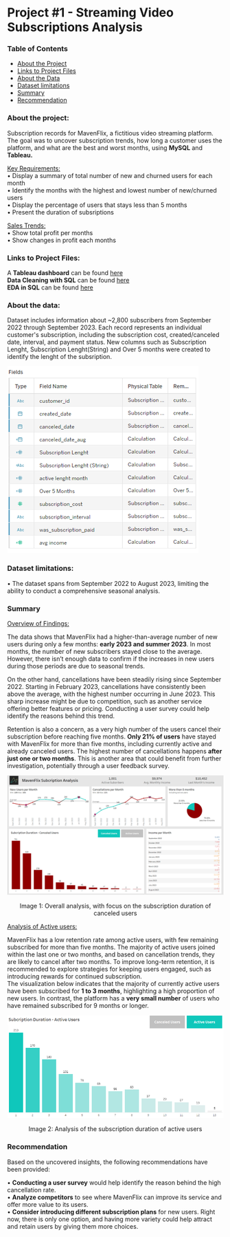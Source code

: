 # **Project #1 - Streaming Video Subscriptions Analysis**

### Table of Contents
- [About the Project](#about-the-project)
- [Links to Project Files](#links-to-project-files)
- [About the Data](#about-the-data)
- [Dataset limitations](#dataset-limitations)
- [Summary](#summary)
- [Recommendation](#recommendation)

### **About the project:** 

Subscription records for MavenFlix, a fictitious video streaming platform. The goal was to uncover subscription trends, how long a customer uses the platform, and what are the best and worst months, using **MySQL** and **Tableau.** 


<ins>Key Requirements:</ins><br/>
• Display a summary of total number of new and churned users for each month<br/>
• Identify the months with the highest and lowest number of new/churned users<br/>
• Display the percentage of users that stays less than 5 months<br/>
• Present the duration of subsriptions<br/>

<ins>Sales Trends:</ins><br/>
• Show total profit per months<br/>
• Show changes in profit each months<br/>

### **Links to Project Files:**

A **Tableau dashboard** can be found [here](https://public.tableau.com/app/profile/boglarka.toth3838/viz/mavenflix_modified/Analysis-Canceled?publish=yes)<br/>
**Data Cleaning with SQL** can be found [here](MavenFlix_Analysis/mavenflix_data_cleaning_sql)<br/>
**EDA in SQL** can be found [here]([MavenFlix_Analysis/mavenflix_data_cleaning_sql](https://github.com/bogitoth5/PortfolioProjects/blob/main/MavenFlix_Analysis/mavenflix_data_cleaning_sql))

### **About the data:** 

Dataset includes information about ~2,800 subscribers from September 2022 through September 2023. Each record represents an individual customer's subscription, including the subscription cost, created/canceled date, interval, and payment status. New columns such as Subscription Lenght, Subscription Lenght(String) and Over 5 months were created to identify the lenght of the subsription. 

![data types](images/tableau_data_mavenflix.PNG)

### Dataset limitations:

• The dataset spans from September 2022 to August 2023, limiting the ability to conduct a comprehensive seasonal analysis.

### **Summary**

<ins>Overview of Findings:</ins>

The data shows that MavenFlix had a higher-than-average number of new users during only a few months: **early 2023 and summer 2023**. In most months, the number of new subscribers stayed close to the average. However, there isn’t enough data to confirm if the increases in new users during those periods are due to seasonal trends.

On the other hand, cancellations have been steadily rising since September 2022. Starting in February 2023, cancellations have consistently been above the average, with the highest number occurring in June 2023. This sharp increase might be due to competition, such as another service offering better features or pricing. Conducting a user survey could help identify the reasons behind this trend.

Retention is also a concern, as a very high number of the users cancel their subscription before reaching five months. **Only 21% of users** have stayed with MavenFlix for more than five months, including currently active and already canceled users. The highest number of cancellations happens **after just one or two months**. This is another area that could benefit from further investigation, potentially through a user feedback survey.

![dashboard](images/mavenflix_dashboard_canceled1.PNG)
<p align="center">
Image 1: Overall analysis, with focus on the subscription duration of canceled users
</p>

<ins>Analysis of Active users:</ins>

MavenFlix has a low retention rate among active users, with few remaining subscribed for more than five months. The majority of active users joined within the last one or two months, and based on cancellation trends, they are likely to cancel after two months. To improve long-term retention, it is recommended to explore strategies for keeping users engaged, such as introducing rewards for continued subscription.<br/>
The visualization below indicates that the majority of currently active users have been subscribed for **1 to 3 months**, highlighting a high proportion of new users. In contrast, the platform has a **very small number** of users who have remained subscribed for 9 months or longer.

![active](images/mavenflix_dashboard_active.PNG)
<p align="center">
Image 2: Analysis of the subscription duration of active users
</p>

### **Recommendation**

Based on the uncovered insights, the following recommendations have been provided:

• **Conducting a user survey** would help identify the reason behind the high cancellation rate.<br/>
• **Analyze competitors** to see where MavenFlix can improve its service and offer more value to its users.<br/>
• **Consider introducing different subscription plans** for new users. Right now, there is only one option, and having more variety could help attract and retain users by giving them more choices.<br/>
